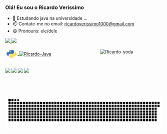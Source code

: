 ### Olá! Eu sou o Ricardo Veríssimo

- 🌱 Estudando java na universidade ...
- 📫 Contate-me no email: ricardoverissimo1000@gmail.com
- 😄 Pronouns: ele/dele

<div>
  <a href="https://github.com/ricardoveri">
  <img height="180em" src="https://github-readme-stats.vercel.app/api?username=ricardoveri&show_icons=true&theme=dark&include_all_commits=true&count_private=true"/>
  <img height="180em" src="https://github-readme-stats.vercel.app/api/top-langs/?username=ricardoveri&layout=compact&langs_count=7&theme=dark"/>
</div>
  
<div style="display: inline_block"><br>
  <img align="center" alt="Ricardo-Python" height="30" width="40" src="https://raw.githubusercontent.com/devicons/devicon/master/icons/python/python-original.svg">
  <img align="center" alt="Ricardo-Java" height="30" width="40" <img src= "https://cdn.jsdelivr.net/gh/devicons/devicon/icons/java/java-original.svg"/>
  <img align="right" alt="Ricardo-yoda" height="150" width="200" src=https://c.tenor.com/Vyo3Ut2DoKgAAAAC/yoda-starwars.gif/>
</div>
  
##
  
<div>
  <a href="https://instagram.com/__veri.ric" target="_blank"><img src="https://img.shields.io/badge/-Instagram-%23E4405F?style=for-the-badge&logo=instagram&logoColor=white" target="_blank"></a>
  <a href="https://www.twitch.tv/ricardoveri" target="_blank"><img src="https://img.shields.io/badge/Twitch-9146FF?style=for-the-badge&logo=twitch&logoColor=white" target="_blank"></a>
  <a href="https://www.linkedin.com/in/ricardo-verissimo/" target="_blank"><img src="https://img.shields.io/badge/-LinkedIn-%230077B5?style=for-the-badge&logo=linkedin&logoColor=white" target="_blank"></a>
  <a href = "mailto:ricardoverissimo1000@gmail.com"><img src="https://img.shields.io/badge/-Gmail-%23333?style=for-the-badge&logo=gmail&logoColor=white" target="_blank"></a>
</div>
  
![Snake animation](https://github.com/ricardoveri/ricardoveri/blob/output/github-contribution-grid-snake.svg)

